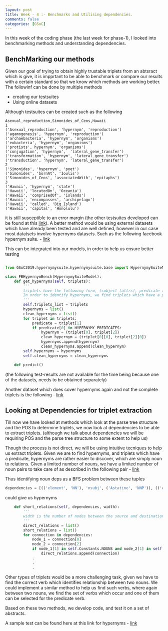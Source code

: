 ```yaml
---
layout: post
title: Week - 4 :- Benchmarks and Utilising dependencies.
comments: false
categories: [GSoC]
---
```


In this week of the coding phase (the last week for phase-1), I looked into benchmarking methods and understanding dependencies.

## BenchMarking our methods

Given our goal of trying to obtain highly trustable triplets from an abtsract which is give, it is impprtant to be able to benchmark or compare our results with a certain standard so that we know which methods are working better. The followinf can be done by multiple methods

- creating our testsuites
- Using online datasets

Although testsuites can be created such as the following 

```
Asexual_reproduction,Simonides_of_Ceos,Hawaii
1
('Asexual_reproduction', 'hypernym', 'reproduction')
('agamogenesis', 'hypernym', 'reproduction')
('archaebacteria', 'hypernym', 'organisms')
('eubacteria', 'hypernym', 'organisms')
('protists', hypernym', 'organisms')
('conjugation', 'hypernym',  'lateral_gene_transfer')
('transformation', 'hypernym', 'lateral_gene_transfer')
('transduction', 'hypernym', 'lateral_gene_transfer')
2
('Simonides', 'hypernym', 'poet')
('Simonides', 'bornAt', 'Ioulis')
('Simonides_of_Ceos', 'associatedWith', 'epitaphs')
3
('Hawaii', 'hypernym', 'state')
('Hawaii', 'locatedOn', 'Oceania')
('Hawaii', 'comprisedOf', 'islands')
('Hawaii', 'encompasses', 'archipelago')
('Hawaii', 'called', 'Big_Island')
('Hawaii', 'capital', 'Honolulu')
```

it is still susceptible to an error margin (the other testsuites developed can be found at this [link](https://github.com/sahitpj/GSoC-codebase/tree/master/datasets)). A better method would be using external datasets which have already been tested and are well defined, however in our case most datatsets involve hypernyms datasets. Such as the following facebook hypernym suite. - [link](https://github.com/facebookresearch/hypernymysuite)

This can be integrated into our models, in order to help us ensure better testing 

```python

from GSoC2019.hypernymysuite.hypernymysuite.base import HypernymySuiteModel

class FBHypernymBench(HypernymySuiteModel):
    def get_hypernyms(self, triplets):
        '''
        triplets have the following form, (subject [attrs], predicate [attrs], object [attrs])
        In order to identify hypernyms, we find triplets which have a predicate of a helping word
        '''
        self.triplets_list = triplets
        hypernyms = list()
        clean_hypernyms = list()
        for triplet in triplets:
            predicate = triplet[1]
            if predicate[0] in HYPERNYMY_PREDICATES:
                hypernym = (triplet[0], triplet[2])
                clean_hypernym = (triplet[0][0], triplet[2][0])
                hypernyms.append(hypernym)
                clean_hypernyms.append(clean_hypernym)
        self.hypernyms = hypernyms
        self.clean_hypernyms = clean_hypernyms

    def predict()

```
(the following test-results are not available for the time being because one of the datasets, needs to be obtained separately)

Another dataset which does cover hypernyms again and not the complete triplets is the following - [link](https://www.sciencedirect.com/science/article/pii/S1570826814001048)

## Looking at Dependencies for triplet extraction

Till now we have looked at methods which look at the parse tree structure and the POS to determine triplets, we now look at dependencies to be able to extract triplets. (although we talk about dependencies we will be requiring POS and the parse tree structure to some extent to help us)

Though the process is not direct, we will be using intuitive tecniques to help us extract triplets. Given we are to find hypernyms, and triplets which have a predicate, hypernyms are rather easier to discover, which are simply noun to relations. Given a limited number of nouns, we have a limited number of noun pairs to take care of as described in the following pair - [link](https://pdf.sciencedirectassets.com/280203/1-s2.0-S1877050916X00191/1-s2.0-S1877050916315150/main.pdf?x-amz-security-token=AgoJb3JpZ2luX2VjEDoaCXVzLWVhc3QtMSJIMEYCIQCWdB%2BlY5GRV6viU%2FfEBNBmMfinAusqJuV2dRFmL0FKAQIhAItMAYQCuzwkcM%2FZ726F49zpQAVPmKrWB%2BuwSuYCufL2KtoDCHMQAhoMMDU5MDAzNTQ2ODY1Igx57tm%2F5jkjrL5UzJcqtwO5kczosGayncdhICUn8i5tOHCwMhUxjzwHI8RJr50vPdfM3N4ktOQrzWYg0Dd6parRlgveanJMZ5ZbN%2FYDX8qMg3PkHL8MSVm%2Fampd6nTQdNfxSvX3QpMriY88DuvdQdZiie1L%2FL9G2Or4Dqt0SgOhsGC%2FisURefpnThp4xTanumqQSWnaXZULpycsbd2sTkN0Lr4%2B3AK65VKfkhqDDI63HXcLuZo65nMk1IyrKFApePeyIvd62oeemsg6c1VN8SZl5ScqSRWFF08gxuxtESKnb9XS%2BCKetJbb%2FKM8fvQPw8OZkPoJfAEJ7iMarzsD1DwMoQumaIpzaDw%2BZMxiEgDtDX%2B%2BqbgZ0OeF7g3zl1hSFR3yNlRDhU%2BvSQnBpmsmBTNpipw6cVNxaMyCKvn6ybViuKW105M%2BSE4dj83zVSPPnPK97dkGnvtZ3OUqpG1Wm1C96Pdx1fmGMh2EteA6twCtH4bEyfHiYzgJBXxCF8Dbm9OYwSXDLMGX7RQ%2B1yH5XePdv3Kh6k5R817GNonJfxjwmMLfpUwnNXoqfYH9HJu%2Fo4Qu3555PE9syJ3t%2Fo4kRB%2FtSRvsvk0%2FMK%2BOqOgFOrMBkeUlEU3lOVLYfVPS7hap37wvqWb5DdxwtwadBt5P8uTmLy3iQjEb1uDs6qLGKgI%2FWDBx3XXYfcU4VSTQJShN8vr6f9KFuFNh1d0k0OB92c6syVqTu4MRH5kb87VWWVCnpqJLbuBx%2BP9E1nTK2ReOCha3bw%2FqN%2FPm4%2FyUanB3fk6rNqkRLt%2BUr1BruG3z8%2Bq5D09mVwpI3x9VlYgaf1Jxl0lpnSolsx1vwTJjhOx%2B04SSLm0%3D&AWSAccessKeyId=ASIAQ3PHCVTY3C72X3FC&Expires=1560942142&Signature=nQPoVIfT5tXMGVDZBVgdfSx8BKU%3D&hash=57360e9df1035f1cc72a4a1fdf593cfbff4c354abb3efa9929543deca1ee93b7&host=68042c943591013ac2b2430a89b270f6af2c76d8dfd086a07176afe7c76c2c61&pii=S1877050916315150&tid=spdf-12ffbf40-16c5-4c8a-bdba-da4b0be7d168&sid=203cf4531b925441c358bec5416cf357aa3bgxrqa&type=client)

Thus identifying noun deps as a BFS problem between these tuples

```python
dependencies = [(('element', 'NN'), 'nsubj', ('Astatine', 'NNP')), (('element', 'NN'), 'cop', ('is', 'VBZ')), (('element', 'NN'), 'det', ('a', 'DT')), ... ]
```
could give us hypernyms

```python
    def short_relations(self, dependencies, width):
        '''
        width is the number of nodes between the source and destination
        '''
        direct_relations = list()
        short_relations = list()
        for connection in dependencies:
            node_1 = connection[0]
            node_2 = connection[2]
            if node_1[1] in self.Constants.NOUNS and node_2[1] in self.Constants.NOUNS:
                direct_relations.append(connection)
            .
            .
            .
```

Other types of triplets would be a more challenging task, given we have to find the correct verb which identifies relationship between two nouns. We could implement a similar method to help us find such verbs, where again between two nouns, we find the set of verbs which occur and one of them can be selected for the predicate verb.

Based on these two methods, we develop code, and test it on a set of abstracts.

A sample test can be found here at this link for hypernyms - [link](https://github.com/sahitpj/GSoC-codebase/blob/master/tests/tests/baseline_deps_hypernyms_results.txt)